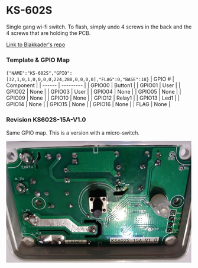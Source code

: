 # KS-602S
Single gang wi-fi switch. To flash, simply undo 4 screws in the back and the 4 screws that are holding the PCB. 

[Link to Blakkader's repo](https://templates.blakadder.com/markevina_KS-602S.html)

### Template & GPIO Map

`{"NAME":"KS-602S","GPIO":[32,1,0,1,0,0,0,0,224,288,0,0,0,0],"FLAG":0,"BASE":18}`
| GPIO # | Component |
| ------ | --------- |
| GPIO00 | Button1   |
| GPIO01 | User      |
| GPIO02 | None      |
| GPIO03 | User      |
| GPIO04 | None      |
| GPIO05 | None      |
| GPIO09 | None      |
| GPIO10 | None      |
| GPIO12 | Relay1    |
| GPIO13 | Led1      |
| GPIO14 | None      |
| GPIO15 | None      |
| GPIO16 | None      |
| FLAG   | None      |


### Revision KS602S-15A-V1.0

Same GPIO map. This is a version with a micro-switch.

![KS602S-15A-V1 0](assets/KS602S-15A-V1.0.jpg)
